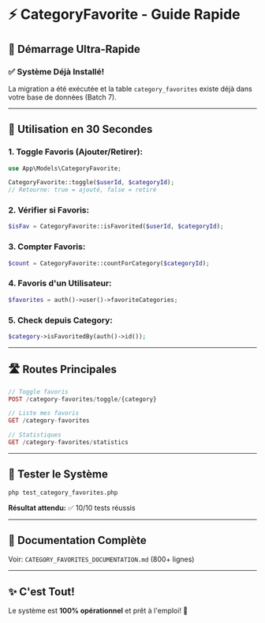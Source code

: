 # ⚡ CategoryFavorite - Guide Rapide

## 🚀 Démarrage Ultra-Rapide

### ✅ Système Déjà Installé!

La migration a été exécutée et la table `category_favorites` existe déjà dans votre base de données (Batch 7).

---

## 📝 Utilisation en 30 Secondes

### 1. Toggle Favoris (Ajouter/Retirer):
```php
use App\Models\CategoryFavorite;

CategoryFavorite::toggle($userId, $categoryId);
// Retourne: true = ajouté, false = retiré
```

### 2. Vérifier si Favoris:
```php
$isFav = CategoryFavorite::isFavorited($userId, $categoryId);
```

### 3. Compter Favoris:
```php
$count = CategoryFavorite::countForCategory($categoryId);
```

### 4. Favoris d'un Utilisateur:
```php
$favorites = auth()->user()->favoriteCategories;
```

### 5. Check depuis Category:
```php
$category->isFavoritedBy(auth()->id());
```

---

## 🛣️ Routes Principales

```php
// Toggle favoris
POST /category-favorites/toggle/{category}

// Liste mes favoris  
GET /category-favorites

// Statistiques
GET /category-favorites/statistics
```

---

## 🧪 Tester le Système

```bash
php test_category_favorites.php
```

**Résultat attendu:** ✅ 10/10 tests réussis

---

## 📖 Documentation Complète

Voir: `CATEGORY_FAVORITES_DOCUMENTATION.md` (800+ lignes)

---

## ✨ C'est Tout!

Le système est **100% opérationnel** et prêt à l'emploi! 🎉
